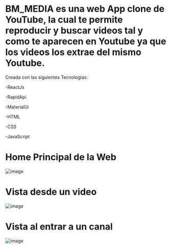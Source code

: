 # BM_MEDIA es una web App clone de YouTube, la cual te permite reproducir y buscar videos tal y como te aparecen en Youtube ya que los videos los extrae del mismo Youtube.

Creada con las siguientes Tecnologias:

-ReactJs

-RapidApi

-MaterialUi

-HTML

-CSS

-JavaScript

# Home Principal de la Web

![image](https://user-images.githubusercontent.com/80865397/219743191-0f43985e-957e-47dc-a57f-de716e667bda.png)

# Vista desde un video 

![image](https://user-images.githubusercontent.com/80865397/219743307-3dd9f837-8ae7-4b16-8df9-0168aad97f71.png)

# Vista al entrar a un canal 

![image](https://user-images.githubusercontent.com/80865397/219743774-49981689-5504-485c-82ae-455f538c03ca.png)










